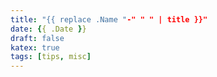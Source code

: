 ```yaml
---
title: "{{ replace .Name "-" " " | title }}"
date: {{ .Date }}
draft: false
katex: true
tags: [tips, misc]
---
```


